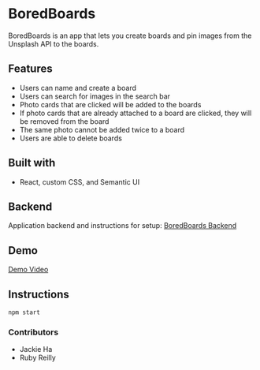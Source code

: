 # BoredBoards

BoredBoards is an app that lets you create boards and pin images from the Unsplash API to the boards.

## Features

- Users can name and create a board
- Users can search for images in the search bar
- Photo cards that are clicked will be added to the boards
- If photo cards that are already attached to a board are clicked, they will be removed from the board
- The same photo cannot be added twice to a board
- Users are able to delete boards

## Built with

- React, custom CSS, and Semantic UI

## Backend

Application backend and instructions for setup: [BoredBoards Backend](https://github.com/jkhaha/pinteresting_backend)

## Demo

[Demo Video](https://www.youtube.com/watch?v=3GcxabXyVKE&feature=youtu.be)

## Instructions

```npm start```

### Contributors

- Jackie Ha
- Ruby Reilly
